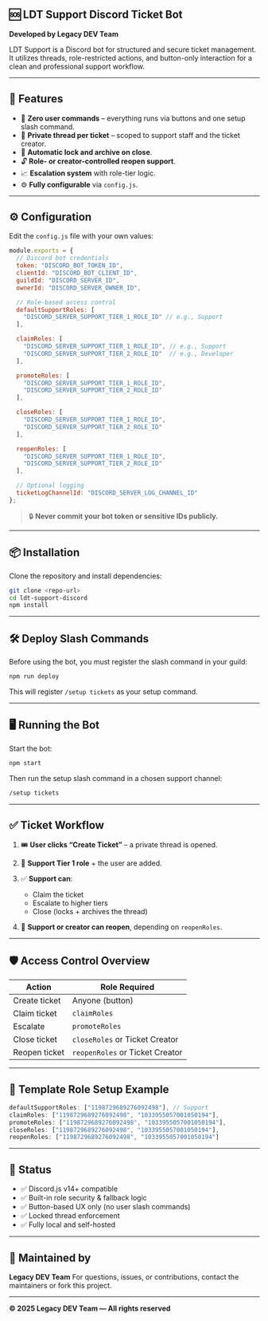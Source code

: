## 🆘 LDT Support Discord Ticket Bot

**Developed by Legacy DEV Team**

LDT Support is a Discord bot for structured and secure ticket management. It utilizes threads, role-restricted actions, and button-only interaction for a clean and professional support workflow.

---

## 🚀 Features

- 🧩 **Zero user commands** – everything runs via buttons and one setup slash command.
- 🧵 **Private thread per ticket** – scoped to support staff and the ticket creator.
- 🔐 **Automatic lock and archive on close**.
- 🔓 **Role- or creator-controlled reopen support**.
- 📈 **Escalation system** with role-tier logic.
- ⚙️ **Fully configurable** via `config.js`.

---

## ⚙️ Configuration

Edit the `config.js` file with your own values:

```js
module.exports = {
  // Discord bot credentials
  token: "DISCORD_BOT_TOKEN_ID",
  clientId: "DISCORD_BOT_CLIENT_ID",
  guildId: "DISCORD_SERVER_ID",
  ownerId: "DISCORD_SERVER_OWNER_ID",

  // Role-based access control
  defaultSupportRoles: [
    "DISCORD_SERVER_SUPPORT_TIER_1_ROLE_ID" // e.g., Support
  ],

  claimRoles: [
    "DISCORD_SERVER_SUPPORT_TIER_1_ROLE_ID", // e.g., Support
    "DISCORD_SERVER_SUPPORT_TIER_2_ROLE_ID"  // e.g., Developer
  ],

  promoteRoles: [
    "DISCORD_SERVER_SUPPORT_TIER_1_ROLE_ID",
    "DISCORD_SERVER_SUPPORT_TIER_2_ROLE_ID"
  ],

  closeRoles: [
    "DISCORD_SERVER_SUPPORT_TIER_1_ROLE_ID",
    "DISCORD_SERVER_SUPPORT_TIER_2_ROLE_ID"
  ],

  reopenRoles: [
    "DISCORD_SERVER_SUPPORT_TIER_1_ROLE_ID",
    "DISCORD_SERVER_SUPPORT_TIER_2_ROLE_ID"
  ],

  // Optional logging
  ticketLogChannelId: "DISCORD_SERVER_LOG_CHANNEL_ID"
};
````

> 🔒 **Never commit your bot token or sensitive IDs publicly.**

---

## 📦 Installation

Clone the repository and install dependencies:

```bash
git clone <repo-url>
cd ldt-support-discord
npm install
```

---

## 🛠️ Deploy Slash Commands

Before using the bot, you must register the slash command in your guild:

```bash
npm run deploy
```

This will register `/setup tickets` as your setup command.

---

## 🖥️ Running the Bot

Start the bot:

```bash
npm start
```

Then run the setup slash command in a chosen support channel:

```bash
/setup tickets
```

---

## ✅ Ticket Workflow

1. 🎟️ **User clicks “Create Ticket”** – a private thread is opened.
2. 👥 **Support Tier 1 role** + the user are added.
3. ✅ **Support can**:

   * Claim the ticket
   * Escalate to higher tiers
   * Close (locks + archives the thread)
4. 🔁 **Support or creator can reopen**, depending on `reopenRoles`.

---

## 🛡️ Access Control Overview

| Action        | Role Required                   |
| ------------- | ------------------------------- |
| Create ticket | Anyone (button)                 |
| Claim ticket  | `claimRoles`                    |
| Escalate      | `promoteRoles`                  |
| Close ticket  | `closeRoles` or Ticket Creator  |
| Reopen ticket | `reopenRoles` or Ticket Creator |

---

## 📄 Template Role Setup Example

```js
defaultSupportRoles: ["1198729689276092498"], // Support
claimRoles: ["1198729689276092498", "1033955057001050194"],
promoteRoles: ["1198729689276092498", "1033955057001050194"],
closeRoles: ["1198729689276092498", "1033955057001050194"],
reopenRoles: ["1198729689276092498", "1033955057001050194"]
```

---

## 🧪 Status

* ✅ Discord.js v14+ compatible
* ✅ Built-in role security & fallback logic
* ✅ Button-based UX only (no user slash commands)
* ✅ Locked thread enforcement
* ✅ Fully local and self-hosted

---

## 👥 Maintained by

**Legacy DEV Team**
For questions, issues, or contributions, contact the maintainers or fork this project.

---

**© 2025 Legacy DEV Team — All rights reserved**